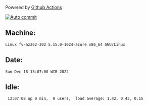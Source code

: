 Powered by [Github Actions](https://github.com/features/actions)

[![Auto commit](https://github.com/hiage/workstation/workflows/Auto%20commit/badge.svg)](https://github.com/hiage/workstation/actions?query=workflow%3A%22Auto+commit%22)

## Machine:
```
Linux fv-az262-302 5.15.0-1024-azure x86_64 GNU/Linux
```
## Date:
```
Sun Dec 18 13:07:08 WIB 2022
```
## Idle:
```
 13:07:08 up 0 min,  0 users,  load average: 1.42, 0.43, 0.15
```
